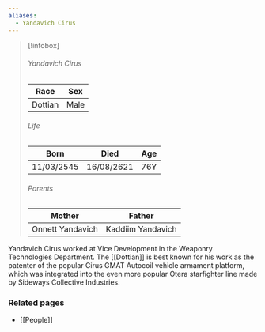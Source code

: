 ```yaml
---
aliases:
  - Yandavich Cirus
---
```


> [!infobox]
> ###### Yandavich Cirus
> | Race | Sex |
> | ----- | -----|
> | Dottian | Male |
> ###### Life
> | Born | Died | Age |
> | ----- | ----- | ----- |
> | 11/03/2545 | 16/08/2621 | 76Y |
> ###### Parents
> | Mother | Father |
> | ----- | ----- |
> | Onnett Yandavich | Kaddiim Yandavich |

Yandavich Cirus worked at Vice Development in the Weaponry Technologies Department. The [[Dottian]] is best known for his work as the patenter of the popular Cirus GMAT Autocoil vehicle armament platform, which was integrated into the even more popular Otera starfighter line made by Sideways Collective Industries.


### Related pages

- [[People]]